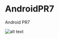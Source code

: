 # AndroidPR7
Android PR7

![alt text](https://sun9-4.userapi.com/impg/KSoe07ULAzwUiyqWbiOiVHgkuopRhw77S5A9XA/lxS8XnIsZ5c.jpg?size=960x1920&quality=96&sign=d597a0922d4bb6dfb6959fd4c45a5d87&type=album)
